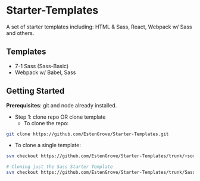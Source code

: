 # Starter-Templates
A set of starter templates including: HTML &amp; Sass, React, Webpack w/ Sass and others.

## __Templates__
- 7-1 Sass (Sass-Basic)
- Webpack w/ Babel, Sass


## Getting Started
__Prerequisites__: git and node already installed.

- Step 1: clone repo OR clone template
  - To clone the repo:
```bash
git clone https://github.com/EstenGrove/Starter-Templates.git
```
  - To clone a single template:
```bash
svn checkout https://github.com/EstenGrove/Starter-Templates/trunk/<some-template>

# Cloning just the Sass Starter Template
svn checkout https://github.com/EstenGrove/Starter-Templates/trunk/Sass-Basic
```

